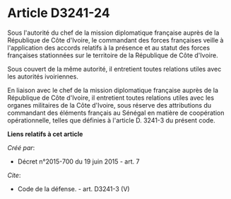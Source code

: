 # Article D3241-24

Sous l'autorité du chef de la mission diplomatique française auprès de la République de Côte d'Ivoire, le commandant des
forces françaises veille à l'application des accords relatifs à la présence et au statut des forces françaises stationnées
sur le territoire de la République de Côte d'Ivoire. 

Sous couvert de la même autorité, il entretient toutes relations utiles avec les autorités ivoiriennes. 

En liaison avec le chef de la mission diplomatique française auprès de la République de Côte d'Ivoire, il entretient toutes
relations utiles avec les organes militaires de la Côte d'Ivoire, sous réserve des attributions du commandant des éléments
français au Sénégal en matière de coopération opérationnelle, telles que définies à l'article D. 3241-3 du présent code.

**Liens relatifs à cet article**

_Créé par_:

  - Décret n°2015-700 du 19 juin 2015 - art. 7

_Cite_:

  - Code de la défense. - art. D3241-3 (V)
